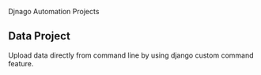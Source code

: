 Djnago Automation Projects

## Data  Project 
Upload data directly from command line by using django custom command feature.
